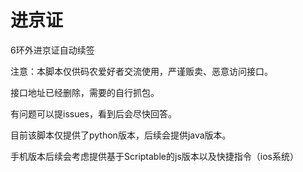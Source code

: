 # 进京证
6环外进京证自动续签

注意：本脚本仅供码农爱好者交流使用，严谨贩卖、恶意访问接口。

接口地址已经删除，需要的自行抓包。

有问题可以提issues，看到后会尽快回答。

目前该脚本仅提供了python版本，后续会提供java版本。

手机版本后续会考虑提供基于Scriptable的js版本以及快捷指令（ios系统）
